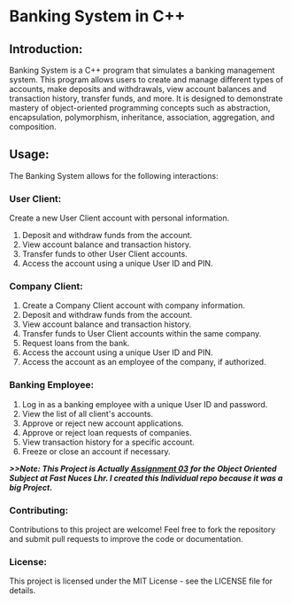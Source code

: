 # Banking System in C++
## Introduction:
Banking System is a C++ program that simulates a banking management system. This program allows users to create and manage different types of accounts, make deposits and withdrawals, view account balances and transaction history, transfer funds, and more. It is designed to demonstrate mastery of object-oriented programming concepts such as abstraction, encapsulation, polymorphism, inheritance, association, aggregation, and composition.

## Usage:
The Banking System allows for the following interactions:

### User Client:
Create a new User Client account with personal information.
1. Deposit and withdraw funds from the account.
2. View account balance and transaction history.
3. Transfer funds to other User Client accounts.
4. Access the account using a unique User ID and PIN.
### Company Client:
1. Create a Company Client account with company information.
2. Deposit and withdraw funds from the account.
3. View account balance and transaction history.
4. Transfer funds to User Client accounts within the same company.
5. Request loans from the bank.
6. Access the account using a unique User ID and PIN.
7. Access the account as an employee of the company, if authorized.
### Banking Employee:
1. Log in as a banking employee with a unique User ID and password.
2. View the list of all client's accounts.
3. Approve or reject new account applications.
4. Approve or reject loan requests of companies.
5. View transaction history for a specific account.
6. Freeze or close an account if necessary.

*__>>Note: This Project is Actually [Assignment 03](https://github.com/HasanYahya101/OOP_Assignments/tree/main/Assignment_03) for the Object Oriented Subject at Fast Nuces Lhr. I created this Individual repo because it was a big Project.__*

### Contributing:
Contributions to this project are welcome! Feel free to fork the repository and submit pull requests to improve the code or documentation.

### License:
This project is licensed under the MIT License - see the LICENSE file for details.
